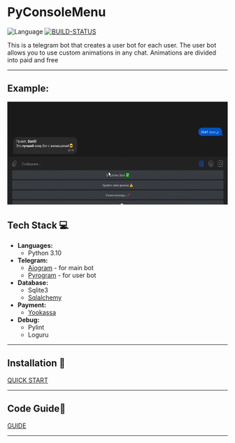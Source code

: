# PyConsoleMenu
![Language](https://img.shields.io/badge/Language-Python3.10+-blue.svg?style=flat)
[![BUILD-STATUS](https://github.com/BaggerFast/AdvancedUserTelegramBot/workflows/CI/badge.svg)](https://github.com/BaggerFast/AdvancedUserTelegramBot/actions)

This is a telegram bot that creates a user bot for each user.
The user bot allows you to use custom animations in any chat. 
Animations are divided into paid and free


--------

## Example:
[<img src="assets/preview.gif" width="639" height="235.5" alt="preview"/>](assets/preview.gif)

## Tech Stack 💻

- **Languages:**
  - Python 3.10
- **Telegram:**
  - [Aiogram](https://docs.aiogram.dev/en/latest/) - for main bot
  - [Pyrogram](https://docs.pyrogram.org/) - for user bot
- **Database:**
  - Sqlite3
  - [Sqlalchemy](https://docs.sqlalchemy.org/en/14/)
- **Payment:**
  - [Yookassa](https://yookassa.ru/developers)
- **Debug:**
  - Pylint
  - Loguru
--------

## Installation 💾

[QUICK START](markdown/quick_start.md?)

--------

## Code Guide👋 

[GUIDE](markdown/examples.md?)

--------
